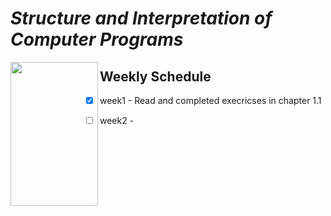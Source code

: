 # **_Structure and Interpretation of Computer Programs_**

<img align="left" width="140" height="230" src="https://upload.wikimedia.org/wikipedia/commons/9/9d/SICP_cover.jpg">

## Weekly Schedule

- [x] week1 - Read and completed execricses in chapter 1.1

- [ ] week2 -
